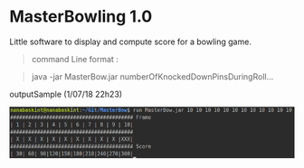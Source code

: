 # MasterBowling 1.0

Little software to display and compute score for a bowling game.

> command Line format : 

> java -jar MasterBow.jar numberOfKnockedDownPinsDuringRoll...  


outputSample (1/07/18 22h23)

  ![alt text](https://github.com/Jannou/MasterBow/blob/master/res/Capture%20d%E2%80%99%C3%A9cran%20de%202018-07-01%2022-23-17.png)
